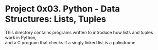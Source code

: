 # Project 0x03. Python - Data Structures: Lists, Tuples

This directory contains programs written to introduce how lists and tuples work in Python,\
and a C program that checks if a singly linked list is a palindrome

